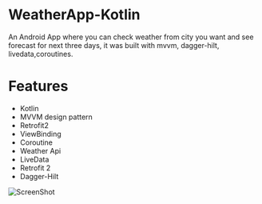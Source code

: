 # WeatherApp-Kotlin

An Android App where you can check weather from city you want and see forecast for next three days, it was built with mvvm, dagger-hilt, livedata,coroutines.

# Features
- Kotlin
- MVVM design pattern
- Retrofit2
- ViewBinding
- Coroutine
- Weather Api
- LiveData
- Retrofit 2
- Dagger-Hilt

![ScreenShot](https://user-images.githubusercontent.com/58428980/132207815-6956951e-fd8c-4e00-808f-c50962f8aa2d.PNG)
